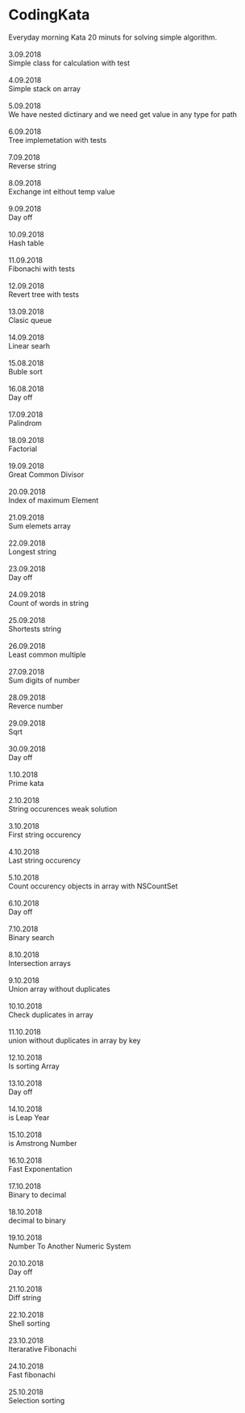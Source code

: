 # CodingKata
Everyday morning Kata 20 minuts for solving simple algorithm. <br /><br />
3.09.2018 <br />
Simple class for calculation with test <br /><br />
4.09.2018 <br />
Simple stack on array <br /><br />
5.09.2018 <br />
We have nested dictinary and we need get value in any type for path <br /><br />
6.09.2018 <br />
Tree implemetation with tests <br /><br />
7.09.2018 <br />
Reverse string <br /><br />
8.09.2018 <br />
Exchange int eithout temp value <br /><br />
9.09.2018 <br />
Day off <br /> <br />
10.09.2018 <br />
Hash table <br /><br />
11.09.2018 <br />
Fibonachi with tests <br /><br />
12.09.2018 <br />
Revert tree with tests <br /><br />
13.09.2018 <br />
Clasic queue <br /><br />
14.09.2018 <br />
Linear searh <br /><br />
15.08.2018  <br />
Buble sort<br /> <br />
16.08.2018  <br />
Day off<br /><br />
17.09.2018 <br />
Palindrom <br /><br />
18.09.2018 <br />
Factorial <br /><br />
19.09.2018 <br />
Great Common Divisor <br /><br />
20.09.2018 <br />
Index of maximum Element <br /><br />
21.09.2018 <br />
Sum elemets array <br /><br />
22.09.2018 <br />
Longest string <br /><br />
23.09.2018 <br />
Day off <br /><br />
24.09.2018 <br />
Count of words in string<br /><br />
25.09.2018 <br />
Shortests string<br /><br />
26.09.2018 <br />
Least common multiple <br /><br />
27.09.2018 <br />
Sum digits of number <br /><br />
28.09.2018 <br />
Reverce number <br /><br />
29.09.2018 <br />
Sqrt <br /><br />
30.09.2018 <br />
Day off <br /><br />
1.10.2018 <br />
Prime kata <br /><br />
2.10.2018 <br />
String occurences weak solution <br /><br />
3.10.2018 <br />
First string occurency <br /><br />
4.10.2018 <br />
Last string occurency <br /><br />
5.10.2018 <br />
Count occurency objects in array with NSCountSet <br /><br />
6.10.2018 <br />
Day off <br /><br />
7.10.2018 <br />
Binary search <br /><br />
8.10.2018<br />
Intersection  arrays <br /><br />
9.10.2018 <br />
Union array without duplicates<br /><br />
10.10.2018 <br />
Check duplicates in array  <br /><br />
11.10.2018 <br />
union without duplicates in array  by key <br /><br />
12.10.2018 <br />
Is sorting Array  <br /><br />
13.10.2018 <br />
Day off  <br /><br />
14.10.2018 <br />
is Leap Year<br /><br />
15.10.2018 <br />
is Amstrong Number <br /><br />
16.10.2018 <br />
Fast Exponentation <br /><br />
17.10.2018 <br />
Binary to decimal <br /><br />
18.10.2018 <br />
decimal to binary <br /><br />
19.10.2018 <br />
Number To Another Numeric System <br /><br />
20.10.2018 <br />
Day off <br /><br />
21.10.2018 <br />
Diff string <br /><br />
22.10.2018 <br />
Shell sorting <br /><br />
23.10.2018 <br />
Iterarative Fibonachi <br /><br />
24.10.2018 <br />
Fast fibonachi <br /><br />
25.10.2018 <br />
Selection sorting <br /><br />


